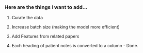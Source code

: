 ### Here are the things I want to add...

1) Curate the data

2) Increase batch size (making the model more efficient)

3) Add Features from related papers

4) Each heading of patient notes is converted to a column - Done.